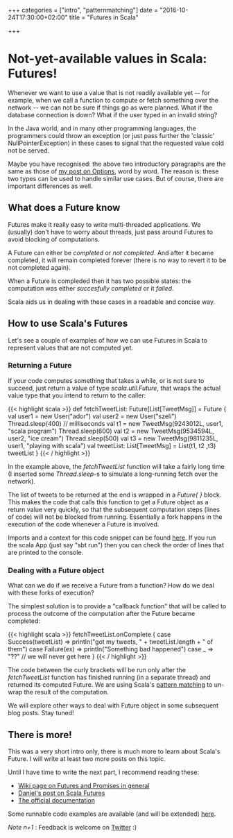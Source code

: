+++
categories = ["intro", "patternmatching"]
date = "2016-10-24T17:30:00+02:00"
title = "Futures in Scala"

+++

# Not-yet-available values in Scala: Futures!

Whenever we want to use a value that is not readily available yet -- for example, when we 
call a function to compute or fetch something over the network --
we can not be sure if things go as were planned.
What if the database connection is down? What if the user typed in an invalid string?

<!--more-->

In the Java world, and in many other programming languages, the programmers could 
throw an exception (or just pass further the 
'classic' NullPointerException) in these cases to signal that the requested value cold not 
be served.

Maybe you have recognised: the above two introductory paragraphs are the 
same as those of <a href='{{< relref "post/options.md" >}}'>
my post on Options</a>, word by word. The reason is: these two types can be used
to handle similar use cases. But of course,  there are important differences as well.


## What does a Future know

Futures make it really easy to write multi-threaded applications.
We (usually) don't have to worry about threads, just pass around Futures to avoid
blocking of computations.

A Future can either be _completed_ or _not completed_. And after it became completed, it will 
remain completed forever (there is no way to revert it to be not completed again).

When a Future is compleded then it has two possible states: the computation was 
either _succesfully completed_ or it _failed_. 

Scala aids us in dealing with these cases in a readable and concise way.

## How to use Scala's Futures

Let's see a couple of examples of how we can use Futures in Scala to represent values that 
are not computed yet.

### Returning a Future

If your code computes something that takes a while, or is not sure to succeed,
just return a value of type _scala.util.Future_, that wraps the actual value type that
you intend to return to the caller:

{{< highlight scala >}}
def fetchTweetList: Future[List[TweetMsg]] = Future {
  val user1 = new User("ador")
  val user2 = new User("szeli")
  Thread.sleep(400)    // milliseconds
  val t1 = new TweetMsg(9243012L, user1, "scala program")
  Thread.sleep(600)
  val t2 = new TweetMsg(9534594L, user2, "ice cream")
  Thread.sleep(500)
  val t3 = new TweetMsg(9811235L, user1, "playing with scala")
  val tweetList: List[TweetMsg] = List(t1, t2 ,t3)
  tweetList
}
{{< / highlight >}}

In the example above, the _fetchTweetList_ function will take a fairly long time
(I inserted some _Thread.sleep_-s to simulate a long-running fetch over the network).

The list of tweets to be returned at the end is wrapped in a _Future{ }_ block.
This makes the code that calls this function to get a Future object as a return value very quickly, so
that the subsequent computation steps (lines of code) will not be blocked from running.
Essentially a fork happens in the execution of the code whenever a Future is involved.

Imports and a context for this code snippet can be 
found [here](https://github.com/ador/scala-examples/blob/master/08_futures/src/main/scala/futures/FutureExamples.scala). 
If you run the scala App (just say "sbt run") then you can check the order of lines that are printed to the console.

### Dealing with a Future object

What can we do if we receive a Future from a function? How do we deal with these forks of execution?

The simplest solution is to provide a "callback function" that 
will be called to process the outcome of the computation after the Future became completed:

{{< highlight scala >}}
fetchTweetList.onComplete {
  case Success(tweetList) => println("got my tweets, " + tweetList.length + " of them")
  case Failure(ex) => println("Something bad happened")
  case _ => "??" // we will never get here
}
{{< / highlight >}}

The code between the curly brackets will be run only after the _fetchTweetList_ function has finished running (in a separate thread) 
and returned its computed Future.
We are using Scala's 
<a href='{{< relref "post/patternmatch1.md" >}}'>pattern matching</a> to
un-wrap the result of the computation.

We will explore other ways to deal with Future object in some subsequent blog posts. Stay tuned!

## There is more!

This was a very short intro only, there is much more to learn about Scala's Future. 
I will write at least two more posts on this topic. 

Until I have time to write the next part, I recommend reading these:

- [Wiki page on Futures and Promises in general](https://en.wikipedia.org/wiki/Futures_and_promises)
- [Daniel's post on Scala Futures](http://danielwestheide.com/blog/2013/01/09/the-neophytes-guide-to-scala-part-8-welcome-to-the-future.html)
- [The official documentation](http://docs.scala-lang.org/overviews/core/futures.html)

Some runnable code examples are available (and will be extended) [here](https://github.com/ador/scala-examples/tree/master/08_futures).

_Note n+1_ : Feedback is welcome on [Twitter](https://twitter.com/adorster) :)

